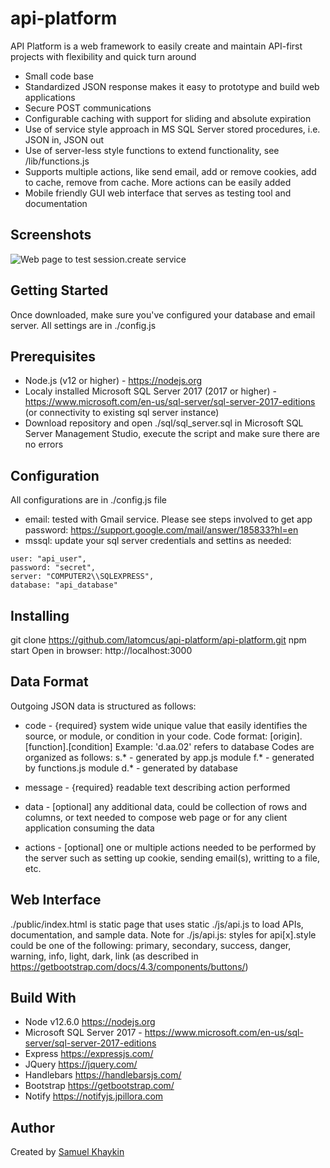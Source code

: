 # api-platform
API Platform is a web framework to easily create and maintain API-first projects with flexibility and quick turn around
* Small code base
* Standardized JSON response makes it easy to prototype and build web applications
* Secure POST communications
* Configurable caching with support for sliding and absolute expiration
* Use of service style approach in MS SQL Server stored procedures, i.e. JSON in, JSON out
* Use of server-less style functions to extend functionality, see /lib/functions.js
* Supports multiple actions, like send email, add or remove cookies, add to cache, remove from cache. More actions can be easily added
* Mobile friendly GUI web interface that serves as testing tool and documentation

## Screenshots
<img src="http://.png" title="Web page to test session.create service">

## Getting Started
Once downloaded, make sure you've configured your database and email server. All settings are in ./config.js

## Prerequisites
* Node.js (v12 or higher) - https://nodejs.org
* Localy installed Microsoft SQL Server 2017 (2017 or higher) - https://www.microsoft.com/en-us/sql-server/sql-server-2017-editions
(or connectivity to existing sql server instance)
* Download repository and open ./sql/sql_server.sql in Microsoft SQL Server Management Studio, execute the script and make sure there are no errors

## Configuration
All configurations are in ./config.js file
* email: tested with Gmail service. Please see steps involved to get app password: https://support.google.com/mail/answer/185833?hl=en
* mssql: update your sql server credentials and settins as needed:

```
user: "api_user",
password: "secret",
server: "COMPUTER2\\SQLEXPRESS",
database: "api_database"
```

## Installing
  git clone https://github.com/latomcus/api-platform/api-platform.git
  npm start
Open in browser: http://localhost:3000

## Data Format
Outgoing JSON data is structured as follows:
* code - {required} system wide unique value that easily identifies the source, or module, or condition in your code.
Code format: [origin].[function].[condition]
Example: 'd.aa.02' refers to database
Codes are organized as follows:
s.* - generated by app.js module
f.* - generated by functions.js module
d.* - generated by database

* message - {required} readable text describing action performed
* data - [optional] any additional data, could be collection of rows and columns, or text needed to compose web page or for any client application consuming the data
* actions - [optional] one or multiple actions needed to be performed by the server such as setting up cookie, sending email(s), writting to a file, etc.

## Web Interface
./public/index.html is static page that uses static ./js/api.js to load APIs, documentation, and sample data.
Note for ./js/api.js: styles for api[x].style could be one of the following: primary, secondary, success, danger, warning, info, light, dark, link (as described in https://getbootstrap.com/docs/4.3/components/buttons/)

## Build With
* Node v12.6.0 https://nodejs.org
* Microsoft SQL Server 2017 - https://www.microsoft.com/en-us/sql-server/sql-server-2017-editions
* Express https://expressjs.com/
* JQuery https://jquery.com/
* Handlebars https://handlebarsjs.com/
* Bootstrap https://getbootstrap.com/
* Notify https://notifyjs.jpillora.com

## Author
Created by [Samuel Khaykin](mailto:latomcus@gmail.com)
